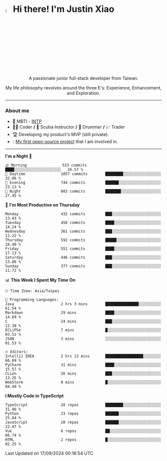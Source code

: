 # <img src="https://media.giphy.com/media/hvRJCLFzcasrR4ia7z/giphy.gif" width="5%">Hi there! I'm Justin Xiao
<p align="center">A passionate junior full-stack developer from Taiwan.  </p>
<p align="center">My life philosophy revolves around the three E's: Experience, Enhancement, and Exploration.</p>

---
### About me
- 👀 MBTI - [INTP](https://www.16personalities.com/intp-personality)
- 👨‍💻 Coder **/** 🤿 Scuba Instructor **/** 🥁 Drummer **/** 📈 Trader
- 🏆 Developing my product's MVP (still private).
- 💧 [My first open-source project](https://github.com/Game-as-a-Service/Game-Lobby-Web) that I am involved in.

---
<!--START_SECTION:waka-->
**I'm a Night 🦉** 

```text
🌞 Morning                533 commits         ████░░░░░░░░░░░░░░░░░░░░░   16.57 % 
🌆 Daytime                1057 commits        ████████░░░░░░░░░░░░░░░░░   32.86 % 
🌃 Evening                744 commits         ██████░░░░░░░░░░░░░░░░░░░   23.13 % 
🌙 Night                  883 commits         ███████░░░░░░░░░░░░░░░░░░   27.45 % 
```
📅 **I'm Most Productive on Thursday** 

```text
Monday                   432 commits         ███░░░░░░░░░░░░░░░░░░░░░░   13.43 % 
Tuesday                  458 commits         ████░░░░░░░░░░░░░░░░░░░░░   14.24 % 
Wednesday                361 commits         ███░░░░░░░░░░░░░░░░░░░░░░   11.22 % 
Thursday                 592 commits         █████░░░░░░░░░░░░░░░░░░░░   18.40 % 
Friday                   551 commits         ████░░░░░░░░░░░░░░░░░░░░░   17.13 % 
Saturday                 446 commits         ███░░░░░░░░░░░░░░░░░░░░░░   13.86 % 
Sunday                   377 commits         ███░░░░░░░░░░░░░░░░░░░░░░   11.72 % 
```


📊 **This Week I Spent My Time On** 

```text
🕑︎ Time Zone: Asia/Taipei

💬 Programming Languages: 
Java                     2 hrs 3 mins        ███████████████░░░░░░░░░░   61.54 % 
Markdown                 29 mins             ████░░░░░░░░░░░░░░░░░░░░░   14.69 % 
C                        24 mins             ███░░░░░░░░░░░░░░░░░░░░░░   12.38 % 
ECLiPSe                  7 mins              █░░░░░░░░░░░░░░░░░░░░░░░░   03.51 % 
JSON                     3 mins              ░░░░░░░░░░░░░░░░░░░░░░░░░   01.53 % 

🔥 Editors: 
IntelliJ IDEA            2 hrs 13 mins       █████████████████░░░░░░░░   66.69 % 
PyCharm                  31 mins             ████░░░░░░░░░░░░░░░░░░░░░   15.57 % 
CLion                    26 mins             ███░░░░░░░░░░░░░░░░░░░░░░   13.25 % 
WebStorm                 8 mins              █░░░░░░░░░░░░░░░░░░░░░░░░   04.49 % 
```

**I Mostly Code in TypeScript** 

```text
TypeScript               28 repos            ████████░░░░░░░░░░░░░░░░░   31.46 % 
Python                   23 repos            ██████░░░░░░░░░░░░░░░░░░░   25.84 % 
JavaScript               20 repos            ██████░░░░░░░░░░░░░░░░░░░   22.47 % 
Vue                      6 repos             ██░░░░░░░░░░░░░░░░░░░░░░░   06.74 % 
HTML                     2 repos             █░░░░░░░░░░░░░░░░░░░░░░░░   02.25 % 
```




 Last Updated on 17/09/2024 00:16:54 UTC
<!--END_SECTION:waka-->
